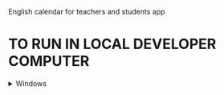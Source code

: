 English calendar for teachers and students app
# TO RUN IN LOCAL DEVELOPER COMPUTER
<details>
<summary>Windows</summary>  

## 1. Have nodejs
## 2. Clone the project
## 3. CMD> npm install
## 4. CMD> npm run dev

</details>
